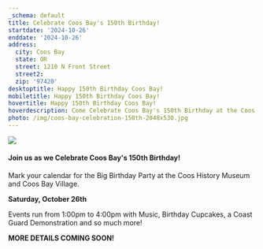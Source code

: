 ```yaml
---
_schema: default
title: Celebrate Coos Bay's 150th Birthday!
startdate: '2024-10-26'
enddate: '2024-10-26'
address:
  city: Coos Bay
  state: OR
  street: 1210 N Front Street
  street2:
  zip: '97420'
desktoptitle: Happy 150th Birthday Coos Bay!
mobiletitle: Happy 150th Birthday Coos Bay!
hovertitle: Happy 150th Birthday Coos Bay!
hoverdescription: Come Celebrate Coos Bay's 150th Birthday at the Coos History Museum
photo: /img/coos-bay-celebration-150th-2048x530.jpg
---
```

![](/img/city-coos-bay-150th-button-hm-page.jpg)

#### Join us as we Celebrate Coos Bay's 150th Birthday!

Mark your calendar for the Big Birthday Party at the Coos History Museum and Coos Bay Village.

**Saturday, October 26th**

Events run from 1:00pm to 4:00pm with Music, Birthday Cupcakes, a Coast Guard Demonstration and so much more!

**MORE DETAILS COMING SOON!**